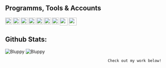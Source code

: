 ## Programms, Tools & Accounts
[<img align="left" alt="Pycharm" width="22px" src="https://simpleicons.org/icons/pycharm.svg" />][pycharm]
[<img align="left" alt="Python" width="22px" src="https://simpleicons.org/icons/python.svg" />][python]
[<img align="left" alt="IntelliJ" width="22px" src="https://simpleicons.org/icons/intellijidea.svg" />][IntelliJ]
[<img align="left" alt="IntelliJ" width="22px" src="https://simpleicons.org/icons/eclipseide.svg" />][Eclipse]
[<img align="left" alt="Java" width="22px" src="https://simpleicons.org/icons/java.svg" />][Java]
<img align="left" alt="Notepad++" width="22px" src="https://simpleicons.org/icons/notepadplusplus.svg" />
[<img align="left" alt="Arduino" width="22px" src="https://simpleicons.org/icons/arduino.svg" />][Arduino]
<a href="https://github.com/Bluppy-git" target="_blank"><img height="25" src="https://cdn.jsdelivr.net/npm/simple-icons@v3/icons/github.svg"></a>
<a href="https://discord.gg/ud8McRQMbV" target="_blank"><img height="25" src="https://cdn.jsdelivr.net/npm/simple-icons@v3/icons/discord.svg"></a>  

[pycharm]: https://www.jetbrains.com/pycharm/
[python]: https://www.python.org/
[IntelliJ]: https://www.jetbrains.com/idea/
[Eclipse]: https://www.eclipse.org/
[Java]: https://www.oracle.com/java/technologies/javase-downloads.html
[Arduino]: https://www.arduino.cc/

## Github Stats:
![Bluppy](https://github-readme-stats.vercel.app/api?username=Bluppy-git&count_private=true&hide_border=true&show_icons=true&include_all_commits=true)
![Bluppy](https://github-readme-stats.vercel.app/api/top-langs/?username=Bluppy-git&layout=compact&hide_border=true)

                                                  Check out my work below!

<!--
UNSICHTBAR!!!

-->
